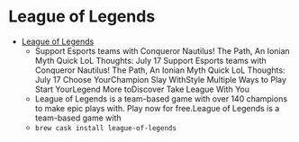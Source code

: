 # League of Legends
- [League of Legends](https://eune.leagueoflegends.com/en/)
  -  Support Esports teams with Conqueror Nautilus! The Path, An Ionian Myth Quick LoL Thoughts: July 17 Support Esports teams with Conqueror Nautilus! The Path, An Ionian Myth Quick LoL Thoughts: July 17 Choose YourChampion Slay WithStyle Multiple Ways to Play Start YourLegend More toDiscover Take League With You
  - League of Legends is a team-based game with over 140 champions to make epic plays with. Play now for free.League of Legends is a team-based game with
  - `brew cask install league-of-legends`
